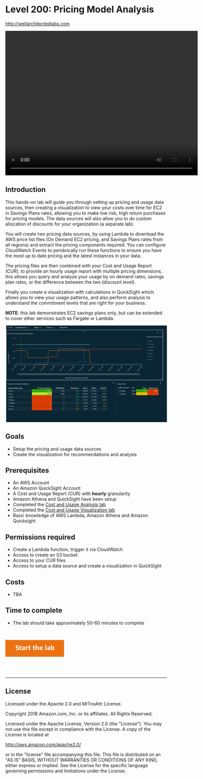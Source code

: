 # Level 200: Pricing Model Analysis
http://wellarchitectedlabs.com 


<video width="600" height="450" controls>
  <source src="https://d3h9zoi3eqyz7s.cloudfront.net/Cost/Videos/PricingModelAnalysis.mp4" type="video/mp4">
  Your browser doesnt support video, or if you're on GitHub head to https://wellarchitectedlabs.com to watch the video.
</video> 

## Introduction
This hands-on lab will guide you through setting up pricing and usage data sources, then creating a visualization to view your costs over time for EC2 in Savings Plans rates, allowing you to make low risk, high return purchases for pricing models. The data sources will also allow you to do custom allocation of discounts for your organization (a separate lab).

You will create two pricing data sources, by using Lambda to download the AWS price list files (On Demand EC2 pricing, and Savings Plans rates from all regions) and extract the pricing components required. You can configure CloudWatch Events to peridoically run these functions to ensure you have the most up to date pricing and the latest instances in your data.

The pricing files are then combined with your Cost and Usage Report (CUR), to provide an hourly usage report with multiple pricing dimensions, this allows you query and analyze your usage by on demand rates, savings plan rates, or the difference between the two (discount level).

Finally you create a visualization with calculations in QuickSight which allows you to view your usage patterns, and also perform analysis to understand the commitment levels that are right for your business.  

**NOTE**: this lab demonstrates EC2 savings plans only, but can be extended to cover other services such as Fargate or Lambda.


![Images/AWSCostReadme.png](Images/AWSCostReadme.png)

## Goals
- Setup the pricing and usage data sources
- Create the visualization for recommendations and analysis


## Prerequisites
- An AWS Account
- An Amazon QuickSight Account
- A Cost and Usage Report (CUR) with **hourly** granularity
- Amazon Athena and QuickSight have been setup
- Completed the [Cost and Usage Analysis lab](../../Cost_Fundamentals/200_4_Cost_and_Usage_Analysis/README.md)
- Completed the [Cost and Usage Visualization lab](../../Cost_Fundamentals/200_5_Cost_Visualization/README.md)
- Basic knowledge of AWS Lambda, Amazon Athena and Amazon Quicksight


## Permissions required
- Create a Lambda function, trigger it via CloudWatch
- Access to create an S3 bucket
- Access to your CUR files
- Access to setup a data source and create a visualization in QuickSight

## Costs
- TBA


## Time to complete
- The lab should take approximately 50-60 minutes to complete


<BR>

[![Start the lab](../../../common/images/startthelab.png)](Lab_Guide.md)

<BR>
<BR> 



***

## License
Licensed under the Apache 2.0 and MITnoAttr License.

Copyright 2018 Amazon.com, Inc. or its affiliates. All Rights Reserved.

Licensed under the Apache License, Version 2.0 (the "License"). You may not use this file except in compliance with the License. A copy of the License is located at

http://aws.amazon.com/apache2.0/

or in the "license" file accompanying this file. This file is distributed on an "AS IS" BASIS, WITHOUT WARRANTIES OR CONDITIONS OF ANY KIND, either express or implied. See the License for the specific language governing permissions and limitations under the License.
